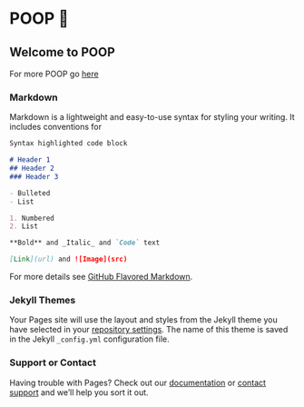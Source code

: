 # POOP  :shit:
## Welcome to POOP

For more POOP go [here](https://www.google.co.uk/search?q=poop+emoji&source=lnms&tbm=isch&sa=X&ved=0ahUKEwiB6b-51KfVAhVELFAKHVN6DMQQ_AUICigB&biw=1366&bih=638)


### Markdown

Markdown is a lightweight and easy-to-use syntax for styling your writing. It includes conventions for

```markdown
Syntax highlighted code block

# Header 1
## Header 2
### Header 3

- Bulleted
- List

1. Numbered
2. List

**Bold** and _Italic_ and `Code` text

[Link](url) and ![Image](src)
```

For more details see [GitHub Flavored Markdown](https://guides.github.com/features/mastering-markdown/).

### Jekyll Themes

Your Pages site will use the layout and styles from the Jekyll theme you have selected in your [repository settings](https://github.com/MeganLndrs/poop/settings). The name of this theme is saved in the Jekyll `_config.yml` configuration file.

### Support or Contact

Having trouble with Pages? Check out our [documentation](https://help.github.com/categories/github-pages-basics/) or [contact support](https://github.com/contact) and we’ll help you sort it out.
